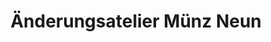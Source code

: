 ---
title: "Änderungsatelier Münz Neun"
url: /braunschweig/aenderungsatelier-muenz-neun/
shop: Schneiderei
---